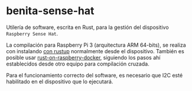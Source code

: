 benita-sense-hat
================

Utilería de software, escrita en Rust, para la gestión del dispositivo `Raspberry Sense Hat`.

La compilación para Raspberry Pi 3 (arquitectura ARM 64-bits), se realiza con instalando [con rustup](https://www.rust-lang.org/es-ES/install.html) normalmente desde el dispositivo. También es posible usar [rust-on-raspberry-docker](https://github.com/Ragnaroek/rust-on-raspberry-docker), siguiendo los pasos ahí establecidos desde otro equipo para compilación cruzada.

Para el funcionamiento correcto del software, es necesario que I2C esté habilitado en el dispositivo que lo ejecutará.
